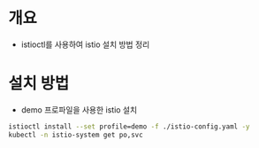# 개요
* istioctl를 사용하여 istio 설치 방법 정리

# 설치 방법
* demo 프로파일을 사용한 istio 설치
```bash
istioctl install --set profile=demo -f ./istio-config.yaml -y
kubectl -n istio-system get po,svc
```
